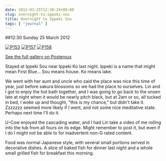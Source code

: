 ```yaml
---
date: 2012-03-25T12:30:24+09:00
slug: overnight-to-ippeki-sou
title: Overnight to Ippeki Sou
tags: [ "journal" ]
---
```


##12:30 Sunday 25 March 2012

[![P153](http://getfile2.posterous.com/getfile/files.posterous.com/thunderrabbit/jAodGrydmEpuxnHdeqlqvDzuxdvliyuspGtgcCBswlsfeaFqfogjrCHeaBqq/p153.jpg.scaled500.jpg)](http://getfile4.posterous.com/getfile/files.posterous.com/thunderrabbit/jAodGrydmEpuxnHdeqlqvDzuxdvliyuspGtgcCBswlsfeaFqfogjrCHeaBqq/p153.jpg.scaled1000.jpg) [![P157](http://getfile9.posterous.com/getfile/files.posterous.com/thunderrabbit/mxdzplCFwhlwnDoiHlJBmFzFnytIeHjDiIamlcqzIEqgbugdflIIihjaffcb/p157.jpg.scaled500.jpg)](http://getfile2.posterous.com/getfile/files.posterous.com/thunderrabbit/mxdzplCFwhlwnDoiHlJBmFzFnytIeHjDiIamlcqzIEqgbugdflIIihjaffcb/p157.jpg.scaled1000.jpg) [![P158](http://getfile1.posterous.com/getfile/files.posterous.com/thunderrabbit/owletvxhgCApkuJcezFpEhxemrCejlgjbbxekvzndJqIkebAImFHJoeuwmqB/p158.jpg.scaled500.jpg)](http://getfile5.posterous.com/getfile/files.posterous.com/thunderrabbit/owletvxhgCApkuJcezFpEhxemrCejlgjbbxekvzndJqIkebAImFHJoeuwmqB/p158.jpg.scaled1000.jpg)

[See the full gallery on Posterous](http://stream.robnugen.com/overnight-to-ippeki-sou)

Stayed at Ippeki Sou near Ippeki Ko last night.  Ippeki is a name that might mean First Blue...  Sou means house.  Ko means lake. 

We went with her aunt and uncle who said the place was nice this time of year, just before sakura blossoms so we had the place to ourselves. Lin and I got to enjoy the hot bath together, and I was going to go back to the onsen late at night when it would be nearly pitch black, but at 2am or so, all tucked in bed, I woke up and thought, "this is my chance," but didn't take it. Zzzzzzz seemed more likely if I went, and not some nice meditative state.  Perhaps next time I'll do it.

U-Cow enjoyed the cascading water, and I had Lin take a video of me rolling into the tub from all fours on its edge.  Might remember to post it, but even if I do I might not be able to for inadvertent non-G rated content. 

Food was normal Japanese style, with several small portions served in decorative dishes.  A slice of baked fish for dinner last night and a whole small grilled fish for breakfast this morning.

